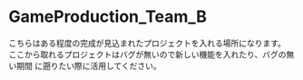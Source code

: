 # GameProduction_Team_B
こちらはある程度の完成が見込まれたプロジェクトを入れる場所になります。
ここから取れるプロジェクトはバグが無いので新しい機能を入れたり、バグの無い期間
に遡りたい際に活用してください。
